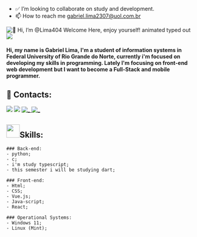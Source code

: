 - ✅ I’m looking to collaborate on  study and development.
- 📫 How to reach me gabriel.lima2307@uol.com.br

<img src="https://readme-typing-svg.demolab.com?font=Operator+Mono&size=37&duration=2800&pause=2000&color=FAFAFA&center=true&vCenter=true&width=940&height=50&lines=Hi%2C+I'm+Gabriel+Welcome+Here,+Enjoy+yourself!" align="middle" alt="👋 Hi, I’m @Lima404 Welcome Here, enjoy yourself! animated typed out">
<img  src="assests/borderseperator.gif">

#### Hi, my name is Gabriel Lima, I'm a student of information systems in Federal University of Rio Grande do Norte, currently i'm focused on developing my skills in programming. Lately I'm focusing on front-end web development but I want to become a Full-Stack and mobile programmer.
<h2>📱 Contacts:</h2>

[<img src = "https://img.shields.io/badge/instagram-%23E4405F.svg?&style=for-the-badge&logo=instagram&logoColor=white">](https://www.instagram.com/lima_g99/)
<a href = "mailto:gabriel.lima2307@uol.com.br"><img src="https://img.shields.io/badge/Gmail-D14836?style=for-the-badge&logo=gmail&logoColor=white" target="_blank"></a>
<a id="twitter" href="https://twitter.com/Gabriel_limao94" target="_blank">
<img src="https://img.shields.io/badge/Twitter-1DA1F2?style=for-the-badge&logo=twitter&logoColor=white" alt="_" />
</a>
 <a id="linkedin" href="https://www.linkedin.com/in/gabriel-antônio-ferreira-de-lima-2839b0195/" target="_blank">
    <img src="https://img.shields.io/badge/LinkedIn-0077B5?style=for-the-badge&logo=linkedin&logoColor=white" alt="_" />
  </a>


<div>
    <h2><img src="https://media.giphy.com/media/tZIxqCNZhC9YKasYf7/giphy.gif" width="35px" height="35px">Skills:</h2>

    ### Back-end:
    - python;
    - c;
    - i'm study typescript;
    - this semester i will be studying dart;
    
    ### Front-end:
    - Html;
    - CSS;
    - Vue.js;
    - Java-script;
    - React;
    
    ### Operational Systems:
    - Windows 11;
    - Linux (Mint);
    
    
<div/>
